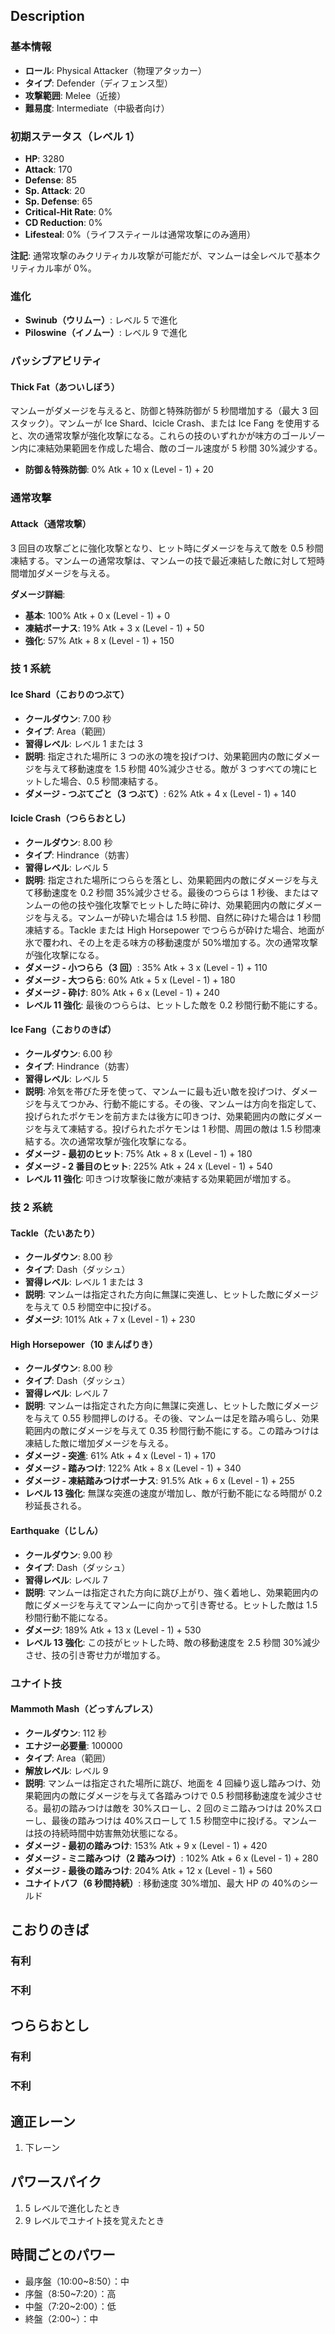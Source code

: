 ## Description

### 基本情報

- **ロール**: Physical Attacker（物理アタッカー）
- **タイプ**: Defender（ディフェンス型）
- **攻撃範囲**: Melee（近接）
- **難易度**: Intermediate（中級者向け）

### 初期ステータス（レベル 1）

- **HP**: 3280
- **Attack**: 170
- **Defense**: 85
- **Sp. Attack**: 20
- **Sp. Defense**: 65
- **Critical-Hit Rate**: 0%
- **CD Reduction**: 0%
- **Lifesteal**: 0%（ライフスティールは通常攻撃にのみ適用）

**注記**: 通常攻撃のみクリティカル攻撃が可能だが、マンムーは全レベルで基本クリティカル率が 0%。

### 進化

- **Swinub（ウリムー）**: レベル 5 で進化
- **Piloswine（イノムー）**: レベル 9 で進化

### パッシブアビリティ

#### Thick Fat（あついしぼう）

マンムーがダメージを与えると、防御と特殊防御が 5 秒間増加する（最大 3 回スタック）。マンムーが Ice Shard、Icicle Crash、または Ice Fang を使用すると、次の通常攻撃が強化攻撃になる。これらの技のいずれかが味方のゴールゾーン内に凍結効果範囲を作成した場合、敵のゴール速度が 5 秒間 30%減少する。

- **防御＆特殊防御**: 0% Atk + 10 x (Level - 1) + 20

### 通常攻撃

#### Attack（通常攻撃）

3 回目の攻撃ごとに強化攻撃となり、ヒット時にダメージを与えて敵を 0.5 秒間凍結する。マンムーの通常攻撃は、マンムーの技で最近凍結した敵に対して短時間増加ダメージを与える。

**ダメージ詳細**:

- **基本**: 100% Atk + 0 x (Level - 1) + 0
- **凍結ボーナス**: 19% Atk + 3 x (Level - 1) + 50
- **強化**: 57% Atk + 8 x (Level - 1) + 150

### 技 1 系統

#### Ice Shard（こおりのつぶて）

- **クールダウン**: 7.00 秒
- **タイプ**: Area（範囲）
- **習得レベル**: レベル 1 または 3
- **説明**: 指定された場所に 3 つの氷の塊を投げつけ、効果範囲内の敵にダメージを与えて移動速度を 1.5 秒間 40%減少させる。敵が 3 つすべての塊にヒットした場合、0.5 秒間凍結する。
- **ダメージ - つぶてごと（3 つぶて）**: 62% Atk + 4 x (Level - 1) + 140

#### Icicle Crash（つららおとし）

- **クールダウン**: 8.00 秒
- **タイプ**: Hindrance（妨害）
- **習得レベル**: レベル 5
- **説明**: 指定された場所につららを落とし、効果範囲内の敵にダメージを与えて移動速度を 0.2 秒間 35%減少させる。最後のつららは 1 秒後、またはマンムーの他の技や強化攻撃でヒットした時に砕け、効果範囲内の敵にダメージを与える。マンムーが砕いた場合は 1.5 秒間、自然に砕けた場合は 1 秒間凍結する。Tackle または High Horsepower でつららが砕けた場合、地面が氷で覆われ、その上を走る味方の移動速度が 50%増加する。次の通常攻撃が強化攻撃になる。
- **ダメージ - 小つらら（3 回）**: 35% Atk + 3 x (Level - 1) + 110
- **ダメージ - 大つらら**: 60% Atk + 5 x (Level - 1) + 180
- **ダメージ - 砕け**: 80% Atk + 6 x (Level - 1) + 240
- **レベル 11 強化**: 最後のつららは、ヒットした敵を 0.2 秒間行動不能にする。

#### Ice Fang（こおりのきば）

- **クールダウン**: 6.00 秒
- **タイプ**: Hindrance（妨害）
- **習得レベル**: レベル 5
- **説明**: 冷気を帯びた牙を使って、マンムーに最も近い敵を投げつけ、ダメージを与えてつかみ、行動不能にする。その後、マンムーは方向を指定して、投げられたポケモンを前方または後方に叩きつけ、効果範囲内の敵にダメージを与えて凍結する。投げられたポケモンは 1 秒間、周囲の敵は 1.5 秒間凍結する。次の通常攻撃が強化攻撃になる。
- **ダメージ - 最初のヒット**: 75% Atk + 8 x (Level - 1) + 180
- **ダメージ - 2 番目のヒット**: 225% Atk + 24 x (Level - 1) + 540
- **レベル 11 強化**: 叩きつけ攻撃後に敵が凍結する効果範囲が増加する。

### 技 2 系統

#### Tackle（たいあたり）

- **クールダウン**: 8.00 秒
- **タイプ**: Dash（ダッシュ）
- **習得レベル**: レベル 1 または 3
- **説明**: マンムーは指定された方向に無謀に突進し、ヒットした敵にダメージを与えて 0.5 秒間空中に投げる。
- **ダメージ**: 101% Atk + 7 x (Level - 1) + 230

#### High Horsepower（10 まんばりき）

- **クールダウン**: 8.00 秒
- **タイプ**: Dash（ダッシュ）
- **習得レベル**: レベル 7
- **説明**: マンムーは指定された方向に無謀に突進し、ヒットした敵にダメージを与えて 0.55 秒間押しのける。その後、マンムーは足を踏み鳴らし、効果範囲内の敵にダメージを与えて 0.35 秒間行動不能にする。この踏みつけは凍結した敵に増加ダメージを与える。
- **ダメージ - 突進**: 61% Atk + 4 x (Level - 1) + 170
- **ダメージ - 踏みつけ**: 122% Atk + 8 x (Level - 1) + 340
- **ダメージ - 凍結踏みつけボーナス**: 91.5% Atk + 6 x (Level - 1) + 255
- **レベル 13 強化**: 無謀な突進の速度が増加し、敵が行動不能になる時間が 0.2 秒延長される。

#### Earthquake（じしん）

- **クールダウン**: 9.00 秒
- **タイプ**: Dash（ダッシュ）
- **習得レベル**: レベル 7
- **説明**: マンムーは指定された方向に跳び上がり、強く着地し、効果範囲内の敵にダメージを与えてマンムーに向かって引き寄せる。ヒットした敵は 1.5 秒間行動不能になる。
- **ダメージ**: 189% Atk + 13 x (Level - 1) + 530
- **レベル 13 強化**: この技がヒットした時、敵の移動速度を 2.5 秒間 30%減少させ、技の引き寄せ力が増加する。

### ユナイト技

#### Mammoth Mash（どっすんプレス）

- **クールダウン**: 112 秒
- **エナジー必要量**: 100000
- **タイプ**: Area（範囲）
- **解放レベル**: レベル 9
- **説明**: マンムーは指定された場所に跳び、地面を 4 回繰り返し踏みつけ、効果範囲内の敵にダメージを与えて各踏みつけで 0.5 秒間移動速度を減少させる。最初の踏みつけは敵を 30%スローし、2 回のミニ踏みつけは 20%スローし、最後の踏みつけは 40%スローして 1.5 秒間空中に投げる。マンムーは技の持続時間中妨害無効状態になる。
- **ダメージ - 最初の踏みつけ**: 153% Atk + 9 x (Level - 1) + 420
- **ダメージ - ミニ踏みつけ（2 踏みつけ）**: 102% Atk + 6 x (Level - 1) + 280
- **ダメージ - 最後の踏みつけ**: 204% Atk + 12 x (Level - 1) + 560
- **ユナイトバフ（6 秒間持続）**: 移動速度 30%増加、最大 HP の 40%のシールド

## こおりのきば

### 有利

### 不利

## つららおとし

### 有利

### 不利

## 適正レーン

1. 下レーン

## パワースパイク

1. 5 レベルで進化したとき
2. 9 レベルでユナイト技を覚えたとき

## 時間ごとのパワー
- 最序盤（10:00~8:50）：中
- 序盤（8:50~7:20）：高
- 中盤（7:20~2:00）：低
- 終盤（2:00~）：中
